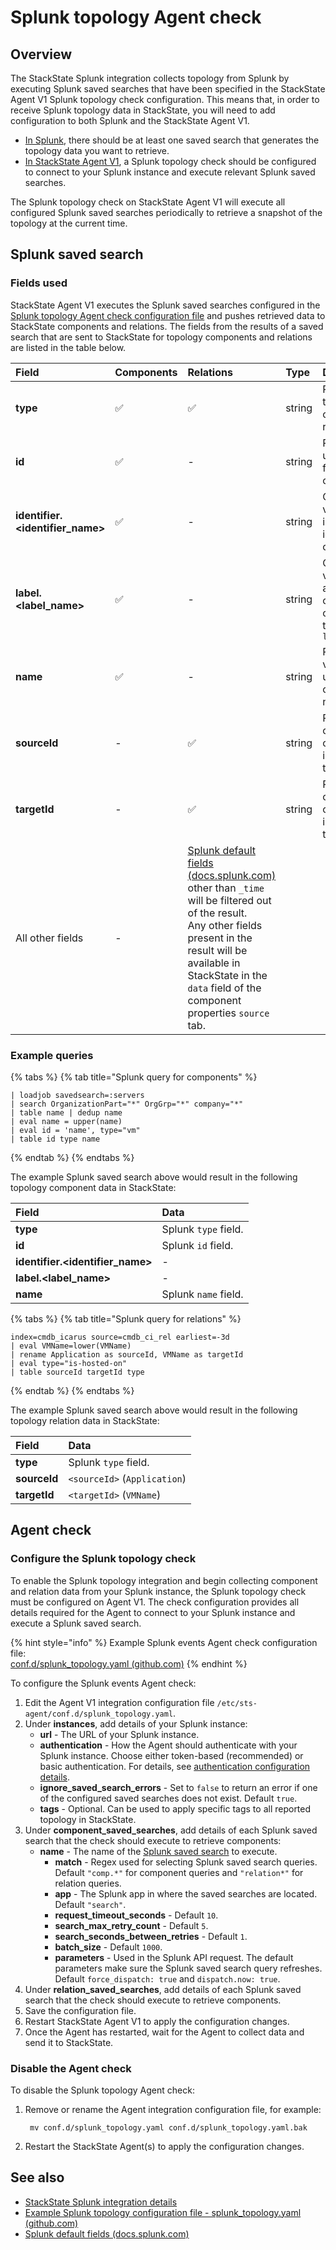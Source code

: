# Splunk topology Agent check

## Overview

The StackState Splunk integration collects topology from Splunk by executing Splunk saved searches that have been specified in the StackState Agent V1 Splunk topology check configuration. This means that, in order to receive Splunk topology data in StackState, you will need to add configuration to both Splunk and the StackState Agent V1.

* [In Splunk](#splunk-saved-search), there should be at least one saved search that generates the topology data you want to retrieve.
* [In StackState Agent V1](#agent-check), a Splunk topology check should be configured to connect to your Splunk instance and execute relevant Splunk saved searches.

The Splunk topology check on StackState Agent V1 will execute all configured Splunk saved searches periodically to retrieve a snapshot of the topology at the current time.

## Splunk saved search

### Fields used

StackState Agent V1 executes the Splunk saved searches configured in the [Splunk topology Agent check configuration file](#agent-check) and pushes retrieved data to StackState components and relations. The fields from the results of a saved search that are sent to StackState for topology components and relations are listed in the table below.

| Field | Components | Relations | Type | Description |
| :--- | :--- | :--- | :--- | :--- |
| **type** | ✅ | ✅ | string | Required, The type of component or relation.  |
| **id** | ✅ | - | string | Required. The unique identifier for the component.  |
| **identifier.&lt;identifier\_name&gt;**  | ✅ | - | string | Optional. The value will be included as identifier of the component. |
| **label.&lt;label\_name&gt;** | ✅ | - | string | Optional. The value will be added as a label on the component in the format `label_name:value` |
| **name** | ✅ | - | string | Required. The value will be used as the component name. |
| **sourceId** | - | ✅ | string | Required. The ID of the component that is the source of the relation. |
| **targetId** | - | ✅ | string | Required. The ID of the component that is the target of the relation.  |
| All other fields | - | [Splunk default fields \(docs.splunk.com\)](https://docs.splunk.com/Documentation/Splunk/6.5.2/Data/Aboutdefaultfields) other than `_time` will be filtered out of the result.<br />Any other fields present in the result will be available in StackState in the `data` field of the component properties `source` tab. |

### Example queries

{% tabs %}
{% tab title="Splunk query for components" %}
```text
| loadjob savedsearch=:servers
| search OrganizationPart="*" OrgGrp="*" company="*"
| table name | dedup name
| eval name = upper(name)
| eval id = 'name', type="vm"
| table id type name
```
{% endtab %}
{% endtabs %}

The example Splunk saved search above would result in the following topology component data in StackState:

| Field | Data |
| :--- | :--- |
| **type** | Splunk `type` field.  |
| **id** | Splunk `id` field. |
| **identifier.&lt;identifier\_name&gt;** | - |
| **label.&lt;label\_name&gt;** | - |
| **name** | Splunk `name` field.|

{% tabs %}
{% tab title="Splunk query for relations" %}
```text
index=cmdb_icarus source=cmdb_ci_rel earliest=-3d
| eval VMName=lower(VMName)
| rename Application as sourceId, VMName as targetId
| eval type="is-hosted-on"
| table sourceId targetId type
```
{% endtab %}
{% endtabs %}

The example Splunk saved search above would result in the following topology relation data in StackState:

| Field | Data |
| :--- | :--- |
| **type** | Splunk `type` field.  |
| **sourceId** | `<sourceId>` (`Application`) |
| **targetId** | `<targetId>` (`VMName`) |

## Agent check

### Configure the Splunk topology check

To enable the Splunk topology integration and begin collecting component and relation data from your Splunk instance, the Splunk topology check must be configured on Agent V1. The check configuration provides all details required for the Agent to connect to your Splunk instance and execute a Splunk saved search.

{% hint style="info" %}
Example Splunk events Agent check configuration file:<br />[conf.d/splunk_topology.yaml \(github.com\)](https://github.com/StackVista/sts-agent-integrations-core/blob/master/splunk_topology/conf.yaml.example)
{% endhint %}

To configure the Splunk events Agent check:

1. Edit the Agent V1 integration configuration file `/etc/sts-agent/conf.d/splunk_topology.yaml`.
2. Under **instances**, add details of your Splunk instance:
   * **url** - The URL of your Splunk instance.
   * **authentication** - How the Agent should authenticate with your Splunk instance. Choose either token-based (recommended) or basic authentication. For details, see [authentication configuration details](/stackpacks/integrations/splunk/splunk_stackpack.md#authentication).
   * **ignore_saved_search_errors** - Set to `false` to return an error if one of the configured saved searches does not exist. Default `true`.
   * **tags** - Optional. Can be used to apply specific tags to all reported topology in StackState.
3. Under **component_saved_searches**, add details of each Splunk saved search that the check should execute to retrieve components: 
     * **name** - The name of the [Splunk saved search](#splunk-saved-search) to execute.
       * **match** - Regex used for selecting Splunk saved search queries. Default `"comp.*"` for component queries and `"relation*"` for relation queries.
       * **app** - The Splunk app in where the saved searches are located. Default `"search"`.
       * **request_timeout_seconds** - Default `10`.
       * **search_max_retry_count** - Default `5`.
       * **search_seconds_between_retries** - Default `1`.
       * **batch_size** - Default `1000`.
       * **parameters** - Used in the Splunk API request. The default parameters make sure the Splunk saved search query refreshes. Default `force_dispatch: true` and `dispatch.now: true`.
4. Under **relation_saved_searches**, add details of each Splunk saved search that the check should execute to retrieve components.
5. Save the configuration file.
6. Restart StackState Agent V1 to apply the configuration changes.
7. Once the Agent has restarted, wait for the Agent to collect data and send it to StackState.

### Disable the Agent check

To disable the Splunk topology Agent check:

1. Remove or rename the Agent integration configuration file, for example:

   ```text
    mv conf.d/splunk_topology.yaml conf.d/splunk_topology.yaml.bak
   ```

2. Restart the StackState Agent\(s\) to apply the configuration changes.

## See also

* [StackState Splunk integration details](/stackpacks/integrations/splunk/splunk_stackpack.md)
* [Example Splunk topology configuration file - splunk_topology.yaml \(github.com\)](https://github.com/StackVista/sts-agent-integrations-core/blob/master/splunk_topology/conf.yaml.example)
* [Splunk default fields \(docs.splunk.com\)](https://docs.splunk.com/Documentation/Splunk/6.5.2/Data/Aboutdefaultfields) 